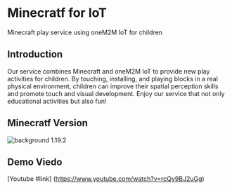 # Minecratf for IoT
Minecraft play service using oneM2M IoT for children
## Introduction
Our service combines Minecraft and oneM2M IoT to provide new play activities for children. By touching, installing, and playing blocks in a real physical environment, children can improve their spatial perception skills and promote touch and visual development. Enjoy our service that not only educational activities but also fun!
## Minecratf Version
![background](https://user-images.githubusercontent.com/91197942/206458988-383f824b-24f7-4764-ba5e-93b654f1b8d2.png)
1.19.2
## Demo Viedo
[Youtube #link] (https://www.youtube.com/watch?v=rcQy9BJ2uGg)
##
##
